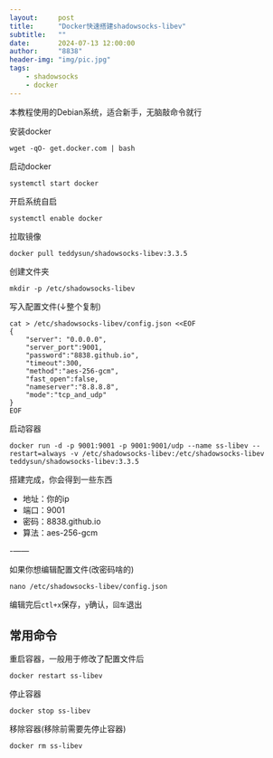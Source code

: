 ```yaml
---
layout:     post
title:      "Docker快速搭建shadowsocks-libev"
subtitle:   ""
date:       2024-07-13 12:00:00
author:     "8838"
header-img: "img/pic.jpg"
tags:
    - shadowsocks
    - docker
---
```


本教程使用的Debian系统，适合新手，无脑敲命令就行

安装docker

```
wget -qO- get.docker.com | bash
```

启动docker

```
systemctl start docker
```

开启系统自启

```
systemctl enable docker
```

拉取镜像

```
docker pull teddysun/shadowsocks-libev:3.3.5
```

创建文件夹

```
mkdir -p /etc/shadowsocks-libev
```

写入配置文件(↓整个复制)

```
cat > /etc/shadowsocks-libev/config.json <<EOF
{
    "server": "0.0.0.0",
    "server_port":9001,
    "password":"8838.github.io",
    "timeout":300,
    "method":"aes-256-gcm",
    "fast_open":false,
    "nameserver":"8.8.8.8",
    "mode":"tcp_and_udp"
}
EOF
```

启动容器

```
docker run -d -p 9001:9001 -p 9001:9001/udp --name ss-libev --restart=always -v /etc/shadowsocks-libev:/etc/shadowsocks-libev teddysun/shadowsocks-libev:3.3.5
```

搭建完成，你会得到一些东西

* 地址：你的ip
* 端口：9001
* 密码：8838.github.io
* 算法：aes-256-gcm

-——

如果你想编辑配置文件(改密码啥的)

```
nano /etc/shadowsocks-libev/config.json
```

编辑完后`ctl+x`保存，`y`确认，`回车`退出

## 常用命令

重启容器，一般用于修改了配置文件后

```
docker restart ss-libev
```

停止容器

```
docker stop ss-libev
```

移除容器(移除前需要先停止容器)

```
docker rm ss-libev
```
